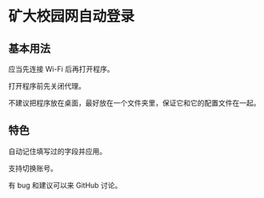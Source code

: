 # 矿大校园网自动登录

## 基本用法

应当先连接 Wi-Fi 后再打开程序。

打开程序前先关闭代理。

不建议把程序放在桌面，最好放在一个文件夹里，保证它和它的配置文件在一起。



## 特色

自动记住填写过的字段并应用。

支持切换账号。



有 bug 和建议可以来 GitHub 讨论。